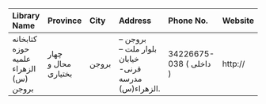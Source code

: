 | Library Name                          | Province            | City   | Address                                                                | Phone No.               | Website   |
|:--------------------------------------|:--------------------|:-------|:-----------------------------------------------------------------------|:------------------------|:----------|
| كتابخانه حوزه علمیه الزهراء (س) بروجن | چهار محال و بختیاری | بروجن  | بروجن – بلوار ملت – خیابان قرنی- مدرسه الزهراء(س).                     | 34226675-038 ( داخلی  ) | http://   |